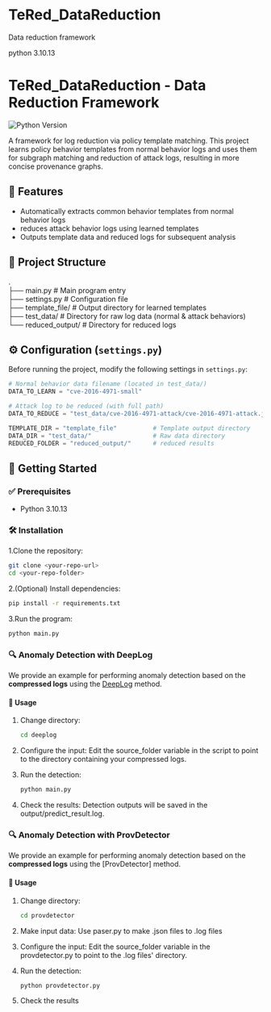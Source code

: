 # TeRed_DataReduction
Data reduction framework

python 3.10.13

# TeRed_DataReduction - Data Reduction Framework

![Python Version](https://img.shields.io/badge/python-3.10.13-blue.svg)

A framework for log reduction via policy template matching. This project learns policy behavior templates from normal behavior logs and uses them for subgraph matching and reduction of attack logs, resulting in more concise provenance graphs.

## 🌟 Features

- Automatically extracts common behavior templates from normal behavior logs
- reduces attack behavior logs using learned templates
- Outputs template data and reduced logs for subsequent analysis

## 📂 Project Structure
.\
├── main.py # Main program entry\
├── settings.py # Configuration file\
├── template_file/ # Output directory for learned templates\
├── test_data/ # Directory for raw log data (normal & attack behaviors)\
└── reduced_output/ # Directory for reduced logs


## ⚙️ Configuration (`settings.py`)

Before running the project, modify the following settings in `settings.py`:

```python
# Normal behavior data filename (located in test_data/)
DATA_TO_LEARN = "cve-2016-4971-small"  

# Attack log to be reduced (with full path)
DATA_TO_REDUCE = "test_data/cve-2016-4971-attack/cve-2016-4971-attack.json"

TEMPLATE_DIR = "template_file"          # Template output directory
DATA_DIR = "test_data/"                 # Raw data directory
REDUCED_FOLDER = "reduced_output/"      # reduced results 
```
## 🚀 Getting Started

### ✅ Prerequisites

- Python 3.10.13

### 🛠 Installation

1.Clone the repository:
```bash
git clone <your-repo-url>
cd <your-repo-folder>

```

2.(Optional) Install dependencies:
   ```bash
pip install -r requirements.txt

```
3.Run the program:
   ```bash
python main.py

```
### 🔍 Anomaly Detection with DeepLog

We provide an example for performing anomaly detection based on the **compressed logs** using the [DeepLog](https://github.com/wuyifan18/DeepLog) method.

#### 📘 Usage

1. Change directory:
   ```bash
   cd deeplog
   ```
2. Configure the input:
Edit the source_folder variable in the script to point to the directory containing your compressed logs.

3. Run the detection:
   ```bash
   python main.py
   ```
4. Check the results:
Detection outputs will be saved in the output/predict_result.log.

### 🔍 Anomaly Detection with ProvDetector

We provide an example for performing anomaly detection based on the **compressed logs** using the [ProvDetector] method.

#### 📘 Usage

1. Change directory:
   ```bash
   cd provdetector
   ```
2. Make input data:
Use paser.py to make .json files to .log files
2. Configure the input:
Edit the source_folder variable in the provdetector.py to point to the .log files' directory.

3. Run the detection:
   ```bash
   python provdetector.py
   ```
4. Check the results